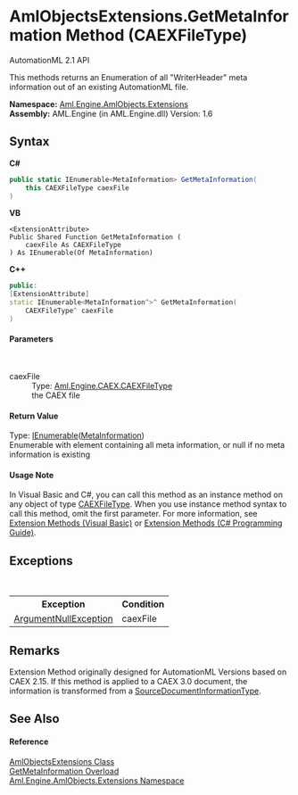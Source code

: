 # AmlObjectsExtensions.GetMetaInformation Method (CAEXFileType)
AutomationML 2.1 API 

This methods returns an Enumeration of all "WriterHeader" meta information out of an existing AutomationML file.

**Namespace:**&nbsp;<a href="N_Aml_Engine_AmlObjects_Extensions">Aml.Engine.AmlObjects.Extensions</a><br />**Assembly:**&nbsp;AML.Engine (in AML.Engine.dll) Version: 1.6

## Syntax

**C#**<br />
``` C#
public static IEnumerable<MetaInformation> GetMetaInformation(
	this CAEXFileType caexFile
)
```

**VB**<br />
``` VB
<ExtensionAttribute>
Public Shared Function GetMetaInformation ( 
	caexFile As CAEXFileType
) As IEnumerable(Of MetaInformation)
```

**C++**<br />
``` C++
public:
[ExtensionAttribute]
static IEnumerable<MetaInformation^>^ GetMetaInformation(
	CAEXFileType^ caexFile
)
```


#### Parameters
&nbsp;<dl><dt>caexFile</dt><dd>Type: <a href="T_Aml_Engine_CAEX_CAEXFileType">Aml.Engine.CAEX.CAEXFileType</a><br />the CAEX file</dd></dl>

#### Return Value
Type: <a href="https://docs.microsoft.com/dotnet/api/system.collections.generic.ienumerable-1" target="_parent" rel="noopener noreferrer">IEnumerable</a>(<a href="T_Aml_Engine_AmlObjects_MetaInformation">MetaInformation</a>)<br />Enumerable with element containing all meta information, or null if no meta information is existing

#### Usage Note
In Visual Basic and C#, you can call this method as an instance method on any object of type <a href="T_Aml_Engine_CAEX_CAEXFileType">CAEXFileType</a>. When you use instance method syntax to call this method, omit the first parameter. For more information, see <a href="https://docs.microsoft.com/dotnet/visual-basic/programming-guide/language-features/procedures/extension-methods" target="_blank" rel="noopener noreferrer">Extension Methods (Visual Basic)</a> or <a href="https://docs.microsoft.com/dotnet/csharp/programming-guide/classes-and-structs/extension-methods" target="_blank" rel="noopener noreferrer">Extension Methods (C# Programming Guide)</a>.

## Exceptions
&nbsp;<table><tr><th>Exception</th><th>Condition</th></tr><tr><td><a href="https://docs.microsoft.com/dotnet/api/system.argumentnullexception" target="_parent" rel="noopener noreferrer">ArgumentNullException</a></td><td>caexFile</td></tr></table>

## Remarks
Extension Method originally designed for AutomationML Versions based on CAEX 2.15. If this method is applied to a CAEX 3.0 document, the information is transformed from a <a href="T_Aml_Engine_CAEX_SourceDocumentInformationType">SourceDocumentInformationType</a>.

## See Also


#### Reference
<a href="T_Aml_Engine_AmlObjects_Extensions_AmlObjectsExtensions">AmlObjectsExtensions Class</a><br /><a href="Overload_Aml_Engine_AmlObjects_Extensions_AmlObjectsExtensions_GetMetaInformation">GetMetaInformation Overload</a><br /><a href="N_Aml_Engine_AmlObjects_Extensions">Aml.Engine.AmlObjects.Extensions Namespace</a><br />